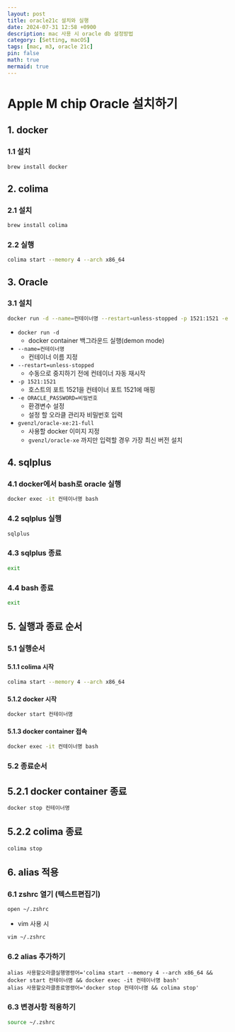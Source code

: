 ```yaml
---
layout: post
title: oracle21c 설치와 실행
date: 2024-07-31 12:58 +0900
description: mac 사용 시 oracle db 설정방법
category: [Setting, macOS]
tags: [mac, m3, oracle 21c]
pin: false
math: true
mermaid: true
---
```

# Apple M chip Oracle 설치하기

## 1. docker
### 1.1 설치
```bash
brew install docker
```

## 2. colima

### 2.1 설치
```bash
brew install colima
```

### 2.2 실행
```bash
colima start --memory 4 --arch x86_64
```

## 3. Oracle

### 3.1 설치
```bash
docker run -d --name=컨테이너명 --restart=unless-stopped -p 1521:1521 -e ORACLE_PASSWORD=비밀번호 gvenzl/oracle-xe:21-full
```
- `docker run -d`
  - docker container 백그라운드 실행(demon mode)
- `--name=컨테이너명`
  - 컨테이너 이름 지정
- `--restart=unless-stopped`
  - 수동으로 중지하기 전에 컨테이너 자동 재시작
- `-p 1521:1521`
  - 호스트의 포트 1521을 컨테이너 포트 1521에 매핑
- `-e ORACLE_PASSWORD=비밀번호`
  - 환경변수 설정
  - 설정 할 오라클 관리자 비밀번호 입력
- `gvenzl/oracle-xe:21-full`
  - 사용할 docker 이미지 지정
  - `gvenzl/oracle-xe` 까지만 입력할 경우 가장 최신 버전 설치

## 4. sqlplus

### 4.1 docker에서 bash로 oracle 실행
```bash
docker exec -it 컨테이너명 bash
```

### 4.2 sqlplus 실행
```bash
sqlplus
```

### 4.3 sqlplus 종료
```bash
exit
```

### 4.4 bash 종료
```bash
exit
```

## 5. 실행과 종료 순서

### 5.1 실행순서

#### 5.1.1 colima 시작
```bash
colima start --memory 4 --arch x86_64
```

#### 5.1.2 docker 시작
```bash
docker start 컨테이너명
```

#### 5.1.3 docker container 접속
```bash
docker exec -it 컨테이너명 bash
```

### 5.2 종료순서

## 5.2.1 docker container 종료
```bash
docker stop 컨테이너명
```

## 5.2.2 colima 종료
```bash
colima stop 
```

## 6. alias 적용
### 6.1 zshrc 열기 (텍스트편집기)
```bash
open ~/.zshrc
```

- vim 사용 시
```bash
vim ~/.zshrc
```

### 6.2 alias 추가하기
```plaintext
alias 사용할오라클실행명령어='colima start --memory 4 --arch x86_64 && docker start 컨테이너명 && docker exec -it 컨테이너명 bash'
alias 사용할오라클종료명령어='docker stop 컨테이너명 && colima stop'
```

### 6.3 변경사항 적용하기
```bash
source ~/.zshrc
```